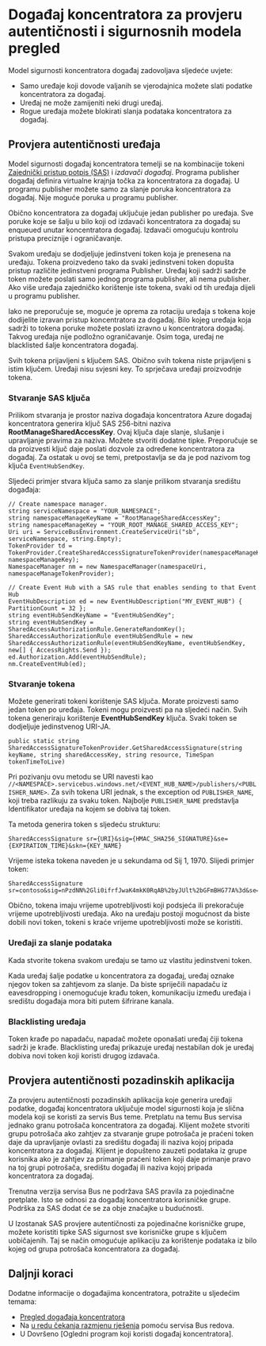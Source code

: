 <properties 
    pageTitle="Pregled događaja koncentratora za provjeru autentičnosti i sigurnosti modela | Microsoft Azure"
    description="Događaj koncentratora za provjeru autentičnosti i sigurnosnih modela pregled."
    services="event-hubs"
    documentationCenter="na"
    authors="sethmanheim"
    manager="timlt"
    editor="" />
<tags 
    ms.service="event-hubs"
    ms.devlang="na"
    ms.topic="article"
    ms.tgt_pltfrm="na"
    ms.workload="na"
    ms.date="08/16/2016"
    ms.author="sethm;clemensv" />

# <a name="event-hubs-authentication-and-security-model-overview"></a>Događaj koncentratora za provjeru autentičnosti i sigurnosnih modela pregled

Model sigurnosti koncentratora događaj zadovoljava sljedeće uvjete:

- Samo uređaje koji dovode valjanih se vjerodajnica možete slati podatke koncentratora za događaj.
- Uređaj ne može zamijeniti neki drugi uređaj.
- Rogue uređaja možete blokirati slanja podataka koncentratora za događaj.

## <a name="device-authentication"></a>Provjera autentičnosti uređaja

Model sigurnosti događaj koncentratora temelji se na kombinacije tokeni [Zajednički pristup potpis (SAS)](../service-bus-messaging/service-bus-shared-access-signature-authentication.md) i *izdavači događaj*. Programa publisher događaj definira virtualne krajnja točka za koncentratora za događaj. U programu publisher možete samo za slanje poruka koncentratora za događaj. Nije moguće poruka u programu publisher.

Obično koncentratora za događaj uključuje jedan publisher po uređaja. Sve poruke koje se šalju u bilo koji od izdavači koncentratora za događaj su enqueued unutar koncentratora događaj. Izdavači omogućuju kontrolu pristupa preciznije i ograničavanje.

Svakom uređaju se dodjeljuje jedinstveni token koja je prenesena na uređaju. Tokena proizvedeno tako da svaki jedinstveni token dopušta pristup različite jedinstveni programa Publisher. Uređaj koji sadrži sadrže token možete poslati samo jednog programa publisher, ali nema publisher. Ako više uređaja zajedničko korištenje iste tokena, svaki od tih uređaja dijeli u programu publisher.

Iako ne preporučuje se, moguće je oprema za rotaciju uređaja s tokena koje dodijelite izravan pristup koncentratora za događaj. Bilo kojeg uređaja koja sadrži to tokena poruke možete poslati izravno u koncentratora događaj. Takvog uređaja nije podložno ograničavanje. Osim toga, uređaj ne blacklisted šalje koncentratora događaj.

Svih tokena prijavljeni s ključem SAS. Obično svih tokena niste prijavljeni s istim ključem. Uređaji nisu svjesni key. To sprječava uređaji proizvodnje tokena.

### <a name="create-the-sas-key"></a>Stvaranje SAS ključa

Prilikom stvaranja je prostor naziva događaja koncentratora Azure događaj koncentratora generira ključ SAS 256-bitni naziva **RootManageSharedAccessKey**. Ovaj ključa daje slanje, slušanje i upravljanje pravima za naziva. Možete stvoriti dodatne tipke. Preporučuje se da proizvesti ključ daje poslati dozvole za određene koncentratora za događaj. Za ostatak u ovoj se temi, pretpostavlja se da je pod nazivom tog ključa `EventHubSendKey`.

Sljedeći primjer stvara ključa samo za slanje prilikom stvaranja središtu događaja:

```
// Create namespace manager.
string serviceNamespace = "YOUR_NAMESPACE";
string namespaceManageKeyName = "RootManageSharedAccessKey";
string namespaceManageKey = "YOUR_ROOT_MANAGE_SHARED_ACCESS_KEY";
Uri uri = ServiceBusEnvironment.CreateServiceUri("sb", serviceNamespace, string.Empty);
TokenProvider td = TokenProvider.CreateSharedAccessSignatureTokenProvider(namespaceManageKeyName, namespaceManageKey);
NamespaceManager nm = new NamespaceManager(namespaceUri, namespaceManageTokenProvider);

// Create Event Hub with a SAS rule that enables sending to that Event Hub
EventHubDescription ed = new EventHubDescription("MY_EVENT_HUB") { PartitionCount = 32 };
string eventHubSendKeyName = "EventHubSendKey";
string eventHubSendKey = SharedAccessAuthorizationRule.GenerateRandomKey();
SharedAccessAuthorizationRule eventHubSendRule = new SharedAccessAuthorizationRule(eventHubSendKeyName, eventHubSendKey, new[] { AccessRights.Send });
ed.Authorization.Add(eventHubSendRule); 
nm.CreateEventHub(ed);
```

### <a name="generate-tokens"></a>Stvaranje tokena

Možete generirati tokeni korištenje SAS ključa. Morate proizvesti samo jedan token po uređaja. Tokeni mogu proizvesti pa na sljedeći način. Svih tokena generiraju korištenje **EventHubSendKey** ključa. Svaki token se dodjeljuje jedinstvenog URI-JA.

```
public static string SharedAccessSignatureTokenProvider.GetSharedAccessSignature(string keyName, string sharedAccessKey, string resource, TimeSpan tokenTimeToLive)
```

Pri pozivanju ovu metodu se URI navesti kao `//<NAMESPACE>.servicebus.windows.net/<EVENT_HUB_NAME>/publishers/<PUBLISHER_NAME>`. Za svih tokena URI jednak, s the exception od `PUBLISHER_NAME`, koji treba razlikuju za svaku token. Najbolje `PUBLISHER_NAME` predstavlja Identifikator uređaja na kojem se dobiva taj token.

Ta metoda generira token s sljedeću strukturu:

```
SharedAccessSignature sr={URI}&sig={HMAC_SHA256_SIGNATURE}&se={EXPIRATION_TIME}&skn={KEY_NAME}
```

Vrijeme isteka tokena naveden je u sekundama od Sij 1, 1970. Slijedi primjer token:

```
SharedAccessSignature sr=contoso&sig=nPzdNN%2Gli0ifrfJwaK4mkK0RqAB%2byJUlt%2bGFmBHG77A%3d&se=1403130337&skn=RootManageSharedAccessKey
```

Obično, tokena imaju vrijeme upotrebljivosti koji podsjeća ili prekoračuje vrijeme upotrebljivosti uređaja. Ako na uređaju postoji mogućnost da biste dobili novi token, tokeni s kraće vrijeme upotrebljivosti može se koristiti.

### <a name="devices-sending-data"></a>Uređaji za slanje podataka

Kada stvorite tokena svakom uređaju se tamo uz vlastitu jedinstveni token.

Kada uređaj šalje podatke u koncentratora za događaj, uređaj oznake njegov token sa zahtjevom za slanje. Da biste spriječili napadaču iz eavesdropping i onemogućuje krađu token, komunikaciju između uređaja i središtu događaja mora biti putem šifrirane kanala.

### <a name="blacklisting-devices"></a>Blacklisting uređaja

Token krađe po napadaču, napadač možete oponašati uređaj čiji tokena sadrži je krađe. Blacklisting uređaj prikazuje uređaj nestabilan dok je uređaj dobiva novi token koji koristi drugog izdavača.

## <a name="authentication-of-back-end-applications"></a>Provjera autentičnosti pozadinskih aplikacija

Za provjeru autentičnosti pozadinskih aplikacija koje generira uređaji podatke, događaj koncentratora uključuje model sigurnosti koja je slična modela koji se koristi za servis Bus teme. Pretplatu na temu Bus servisa jednako granu potrošača koncentratora za događaj. Klijent možete stvoriti grupu potrošača ako zahtjev za stvaranje grupe potrošača je praćeni token daje da upravljanje ovlasti za središtu događaj ili naziva kojoj pripada koncentratora za događaj. Klijent je dopušteno zauzeti podataka iz grupe korisnika ako je zahtjev za primanje praćeni token koji daje primanje pravo na toj grupi potrošača, središtu događaj ili naziva kojoj pripada koncentratora za događaj.

Trenutna verzija servisa Bus ne podržava SAS pravila za pojedinačne pretplate. Isto se odnosi za događaj koncentratora korisničke grupe. Podrška za SAS dodat će se za obje značajke u budućnosti.

U Izostanak SAS provjere autentičnosti za pojedinačne korisničke grupe, možete koristiti tipke SAS sigurnost sve korisničke grupe s ključem uobičajenih. Taj se način omogućuje aplikaciju za korištenje podataka iz bilo kojeg od grupa potrošača koncentratora za događaj.

## <a name="next-steps"></a>Daljnji koraci

Dodatne informacije o događajima koncentratora, potražite u sljedećim temama:

- [Pregled događaja koncentratora]
- Na [u redu čekanja razmjenu rješenja] pomoću servisa Bus redova.
- U Dovršeno [Ogledni program koji koristi događaj koncentratora].

[Pregled događaja koncentratora]: event-hubs-overview.md
[primjer aplikacije koja koristi događaj koncentratora]: https://code.msdn.microsoft.com/Service-Bus-Event-Hub-286fd097
[u redu čekanja razmjenu rješenja]: ../service-bus-messaging/service-bus-dotnet-multi-tier-app-using-service-bus-queues.md
 
